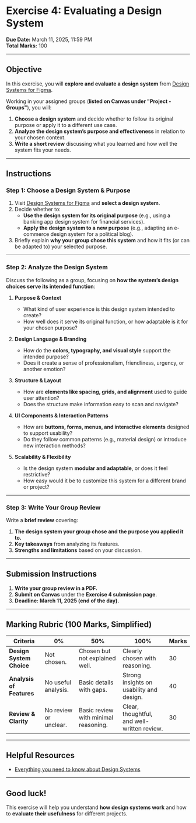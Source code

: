 # **Exercise 4: Evaluating a Design System**  

**Due Date:** March 11, 2025, 11:59 PM  
**Total Marks:** 100  

---

## **Objective**  

In this exercise, you will **explore and evaluate a design system** from [Design Systems for Figma](https://www.designsystemsforfigma.com/).  

Working in your assigned groups (**listed on Canvas under "Project - Groups"**), you will:  

1. **Choose a design system** and decide whether to follow its original purpose or apply it to a different use case.  
2. **Analyze the design system’s purpose and effectiveness** in relation to your chosen context.  
3. **Write a short review** discussing what you learned and how well the system fits your needs.  

---

## **Instructions**  

### **Step 1: Choose a Design System & Purpose**  
1. Visit [Design Systems for Figma](https://www.designsystemsforfigma.com/) and **select a design system**.  
2. Decide whether to:  
   - **Use the design system for its original purpose** (e.g., using a banking app design system for financial services).  
   - **Apply the design system to a new purpose** (e.g., adapting an e-commerce design system for a political blog).  
3. Briefly explain **why your group chose this system** and how it fits (or can be adapted to) your selected purpose.  

---

### **Step 2: Analyze the Design System**  

Discuss the following as a group, focusing on **how the system’s design choices serve its intended function**:  

1. **Purpose & Context**  
   - What kind of user experience is this design system intended to create?  
   - How well does it serve its original function, or how adaptable is it for your chosen purpose?  

2. **Design Language & Branding**  
   - How do the **colors, typography, and visual style** support the intended purpose?  
   - Does it create a sense of professionalism, friendliness, urgency, or another emotion?  

3. **Structure & Layout**  
   - How are **elements like spacing, grids, and alignment** used to guide user attention?  
   - Does the structure make information easy to scan and navigate?  

4. **UI Components & Interaction Patterns**  
   - How are **buttons, forms, menus, and interactive elements** designed to support usability?  
   - Do they follow common patterns (e.g., material design) or introduce new interaction methods?  

5. **Scalability & Flexibility**  
   - Is the design system **modular and adaptable**, or does it feel restrictive?  
   - How easy would it be to customize this system for a different brand or project?  

---

### **Step 3: Write Your Group Review**  

Write a **brief review** covering:  
1. **The design system your group chose and the purpose you applied it to.**  
2. **Key takeaways** from analyzing its features.  
3. **Strengths and limitations** based on your discussion.

---

## **Submission Instructions**  

1. **Write your group review in a PDF.**  
2. **Submit on Canvas** under the **Exercise 4 submission page**.  
3. **Deadline: March 11, 2025 (end of the day).**  

---

## **Marking Rubric (100 Marks, Simplified)**  

| **Criteria**               | **0%** | **50%** | **100%** | **Marks** |
|----------------------------|--------|---------|---------|-----------|
| **Design System Choice**   | Not chosen. | Chosen but not explained well. | Clearly chosen with reasoning. | 30 |
| **Analysis of Features**   | No useful analysis. | Basic details with gaps. | Strong insights on usability and design. | 40 |
| **Review & Clarity**       | No review or unclear. | Basic review with minimal reasoning. | Clear, thoughtful, and well-written review. | 30 |


---

## **Helpful Resources**  

- [Everything you need to know about Design Systems](https://uxdesign.cc/everything-you-need-to-know-about-design-systems-54b109851969)
  
---

## **Good luck!**  
This exercise will help you understand **how design systems work** and how to **evaluate their usefulness** for different projects.  
